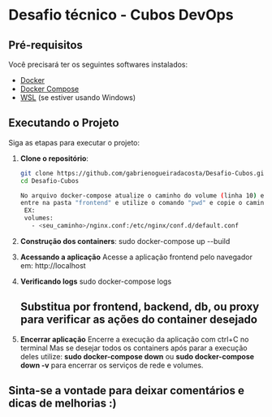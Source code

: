 # Desafio técnico - Cubos DevOps

## Pré-requisitos

Você precisará ter os seguintes softwares instalados:

- [Docker](https://www.docker.com/get-started)
- [Docker Compose](https://docs.docker.com/compose/install/)
- [WSL](https://docs.microsoft.com/pt-br/windows/wsl/install) (se estiver usando Windows)


## Executando o Projeto

Siga as etapas para executar o projeto:

1. **Clone o repositório**:
   ```bash
   git clone https://github.com/gabrienogueiradacosta/Desafio-Cubos.git
   cd Desafio-Cubos

   No arquivo docker-compose atualize o caminho do volume (linha 10) e o context (linha 20) com o caminho correspondente da sua máquina
   entre na pasta "frontend" e utilize o comando "pwd" e copie o caminho.
    EX:
    volumes:
      - <seu_caminho>/nginx.conf:/etc/nginx/conf.d/default.conf 

2. **Construção dos containers**:
    sudo docker-compose up --build

3. **Acessando a aplicação**
    Acesse a aplicação frontend pelo navegador em: http://localhost

4. **Verificando logs**
    sudo docker-compose logs <container>
    ## Substitua <container> por frontend, backend, db, ou proxy para verificar as ações do container desejado

5. **Encerrar aplicação** 
    Encerre a execução da aplicação com ctrl+C no terminal
    Mas se desejar todos os containers após parar a execução deles utilize:
    **sudo docker-compose down** ou 
    **sudo docker-compose down -v** para encerrar os serviços de rede e volumes.

## Sinta-se a vontade para deixar comentários e dicas de melhorias :) ##
